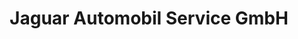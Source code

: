 ---
title: "Jaguar Automobil Service GmbH"
url: /suelfeld/jaguar-automobil-service-gmbh/
shop: Autowerkstatt
---